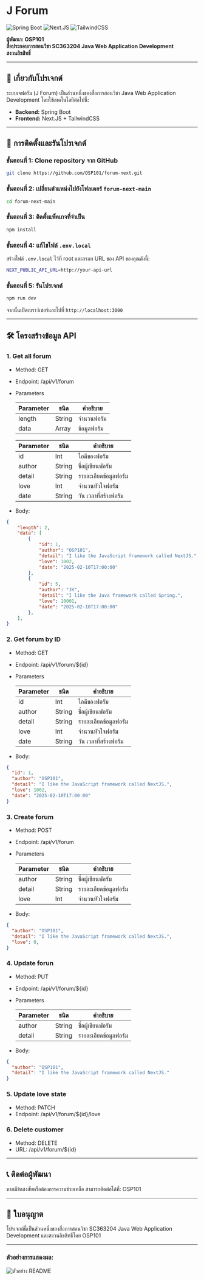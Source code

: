 # J Forum

![Spring Boot](https://img.shields.io/badge/Spring_Boot-6DB33F?style=for-the-badge&logo=spring&logoColor=white)
![Next.JS](https://img.shields.io/badge/Next.JS-20232A?style=for-the-badge&logo=Next.JS&logoColor=FFFFF)
![TailwindCSS](https://img.shields.io/badge/TailwindCSS-20232A?style=for-the-badge&logo=TailwindCSS&logoColor=61DAFB)

**ผู้พัฒนา: OSP101**  
**สื่อประกอบการสอนวิชา SC363204 Java Web Application Development**  
**สงวนลิขสิทธิ์**

---

## 📖 เกี่ยวกับโปรเจกต์

ระบบเจฟอรัม (J Forum) เป็นส่วนหนึ่งของสื่อการสอนวิชา Java Web Application Development โดยใช้เทคโนโลยีต่อไปนี้:

- **Backend:** Spring Boot
- **Frontend:** Next.JS + TailwindCSS

---

## 🚀 การติดตั้งและรันโปรเจกต์

### ขั้นตอนที่ 1: Clone repository จาก GitHub
```bash
git clone https://github.com/OSP101/forum-next.git
```

### ขั้นตอนที่ 2: เปลี่ยนตำแหน่งไปยังโฟลเดอร์ `forum-next-main`
```bash
cd forum-next-main
```
### ขั้นตอนที่ 3: ติดตั้งแพ็คเกจที่จำเป็น
```bash
npm install
```
### ขั้นตอนที่ 4: แก้ไขไฟล์ `.env.local`
สร้างไฟล์ `.env.local` ไว้ที่ root และกรอก URL ของ API ของคุณดังนี้:
```bash
NEXT_PUBLIC_API_URL=http://your-api-url
```
### ขั้นตอนที่ 5: รันโปรเจกต์
```bash
npm run dev
```
จากนั้นเปิดเบราว์เซอร์และไปที่ ``http://localhost:3000``

---

## 🛠️ โครงสร้างข้อมูล API

### 1. Get all forum
- Method: GET
- Endpoint: /api/v1/forum
- Parameters

  Parameter | ชนิด | คำอธิบาย
  ---- | ---- | ---- |
  length | String | จำนวนฟอรัม
  data | Array | ข้อมูลฟอรัม

    Parameter | ชนิด | คำอธิบาย
  ---- | ---- | ---- |
  id | Int | ไอดีของฟอรัม
  author | String | ชื่อผู้เขียนฟอรัม
  detail | String | รายละเอียดข้อมูลฟอรัม
  love | Int | จำนวนหัวใจฟอรัม
  date | String | วัน เวลาที่สร้างฟอรัม


- Body:
```json
{
    "length": 2,
    "data": [
        {
            "id": 1,
            "author": "OSP101",
            "detail": "I like the JavaScript framework called NextJS.",
            "love": 1002,
            "date": "2025-02-10T17:00:00"
        },
        {
            "id": 5,
            "author": "JK",
            "detail": "I like the Java framework called Spring.",
            "love": 10001,
            "date": "2025-02-10T17:00:00"
        },
    ],
}
```

### 2. Get forum by ID
- Method: GET
- Endpoint: /api/v1/forum/${id}
- Parameters

    Parameter | ชนิด | คำอธิบาย
  ---- | ---- | ---- |
  id | Int | ไอดีของฟอรัม
  author | String | ชื่อผู้เขียนฟอรัม
  detail | String | รายละเอียดข้อมูลฟอรัม
  love | Int | จำนวนหัวใจฟอรัม
  date | String | วัน เวลาที่สร้างฟอรัม

- Body:
```json
{
  "id": 1,
  "author": "OSP101",
  "detail": "I like the JavaScript framework called NextJS.",
  "love": 1002,
  "date": "2025-02-10T17:00:00"
}
```

### 3. Create forum
- Method: POST
- Endpoint: /api/v1/forum
- Parameters

    Parameter | ชนิด | คำอธิบาย
  ---- | ---- | ---- |
  author | String | ชื่อผู้เขียนฟอรัม
  detail | String | รายละเอียดข้อมูลฟอรัม
  love | Int | จำนวนหัวใจฟอรัม

- Body:
```json
{
  "author": "OSP101",
  "detail": "I like the JavaScript framework called NextJS.",
  "love": 0,
}
```

### 4. Update forun
- Method: PUT
- Endpoint: /api/v1/forum/${id}
- Parameters

    Parameter | ชนิด | คำอธิบาย
  ---- | ---- | ---- |
  author | String | ชื่อผู้เขียนฟอรัม
  detail | String | รายละเอียดข้อมูลฟอรัม

- Body:
```json
{
  "author": "OSP101",
  "detail": "I like the JavaScript framework called NextJS."
}
```

### 5. Update love state
- Method: PATCH
- Endpoint: /api/v1/forum/${id}/love


### 6. Delete customer
- Method: DELETE
- URL: /api/v1/forum/${id}

---
## 📞 ติดต่อผู้พัฒนา
หากมีข้อสงสัยหรือต้องการความช่วยเหลือ สามารถติดต่อได้ที่:
OSP101

---

## 📜 ใบอนุญาต
โปรเจกต์นี้เป็นส่วนหนึ่งของสื่อการสอนวิชา SC363204 Java Web Application Development และสงวนลิขสิทธิ์โดย OSP101

---

### ตัวอย่างการแสดงผล:

![ตัวอย่าง README](https://firebasestorage.googleapis.com/v0/b/computer-e84a8.appspot.com/o/images%2Fnext-forum.png?alt=media&token=0927fc5e-d987-4f32-9cf1-d2aa35de75e1)
